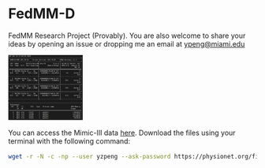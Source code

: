 # FedMM-D

FedMM Research Project (Provably). You are also welcome to share your ideas by opening an issue or dropping me an email at ypeng@miami.edu

<img src="fig/memory.jpg" alt="FedMM-D" width="30%">

You can access the Mimic-III data [here](https://physionet.org/content/mimiciii/1.4/). Download the files using your terminal with the following command:
```bash
wget -r -N -c -np --user yzpeng --ask-password https://physionet.org/files/mimiciii/1.4/
